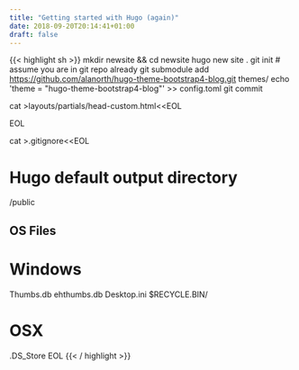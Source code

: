 ```yaml
---
title: "Getting started with Hugo (again)"
date: 2018-09-20T20:14:41+01:00
draft: false
---
```


{{< highlight sh >}}
mkdir newsite && cd newsite
hugo new site .
git init # assume you are in git repo already
git submodule add https://github.com/alanorth/hugo-theme-bootstrap4-blog.git themes/
echo 'theme = "hugo-theme-bootstrap4-blog"' >> config.toml
git commit

cat >layouts/partials/head-custom.html<<EOL
<script type="text/javascript" async src="https://cdnjs.cloudflare.com/ajax/libs/mathjax/2.7.5/latest.js?config=TeX-MML-AM_CHTML"></script>
<script type="text/javascript" src="https://cdnjs.cloudflare.com/ajax/libs/Chart.js/2.7.2/Chart.bundle.js"></script>
EOL

cat >.gitignore<<EOL
# Hugo default output directory
/public

## OS Files
# Windows
Thumbs.db
ehthumbs.db
Desktop.ini
$RECYCLE.BIN/

# OSX
.DS_Store
EOL
{{< / highlight >}}
